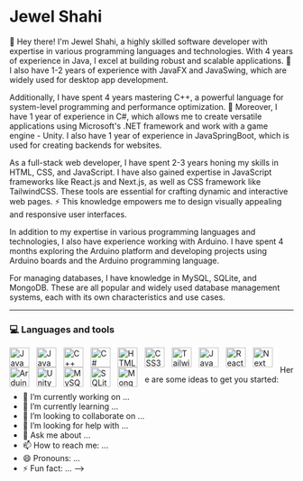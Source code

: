 # Jewel Shahi

👋 Hey there! I'm Jewel Shahi, a highly skilled software developer with expertise in various programming languages and technologies. With 4 years of experience in Java, I excel at building robust and scalable applications. 🌟 I also have 1-2 years of experience with JavaFX and JavaSwing, which are widely used for desktop app development.

Additionally, I have spent 4 years mastering C++, a powerful language for system-level programming and performance optimization. 💪 Moreover, I have 1 year of experience in C#, which allows me to create versatile applications using Microsoft's .NET framework and work with a game engine - Unity. I also have 1 year of experience in JavaSpringBoot, which is used for creating backends for websites.

As a full-stack web developer, I have spent 2-3 years honing my skills in HTML, CSS, and JavaScript. I have also gained expertise in JavaScript frameworks like React.js and Next.js, as well as CSS framework like TailwindCSS. These tools are essential for crafting dynamic and interactive web pages. ⚡️ This knowledge empowers me to design visually appealing and responsive user interfaces.

In addition to my expertise in various programming languages and technologies, I also have experience working with Arduino. I have spent 4 months exploring the Arduino platform and developing projects using Arduino boards and the Arduino programming language.

For managing databases, I have knowledge in MySQL, SQLite, and MongoDB. These are all popular and widely used database management systems, each with its own characteristics and use cases.

---

### 💻 Languages and tools
<img align="left" alt="Java" width="35px" style="padding-right: 10px;" src="https://cdn.jsdelivr.net/gh/devicons/devicon/icons/java/java-original-wordmark.svg" />
<img align="left" alt="JavaSpringBoot" width="35px" style="padding-right: 10px;" src="https://cdn.jsdelivr.net/gh/devicons/devicon/icons/spring/spring-original-wordmark.svg" />
<img align="left" alt="C++" width="35px" style="padding-right: 10px;" src="https://cdn.jsdelivr.net/gh/devicons/devicon/icons/cplusplus/cplusplus-original.svg" />
<img align="left" alt="C#" width="35px" style="padding-right: 10px;" src="https://cdn.jsdelivr.net/gh/devicons/devicon/icons/csharp/csharp-original.svg" />
<img align="left" alt="HTML5" width="35px" style="padding-right: 10px;" src="https://cdn.jsdelivr.net/gh/devicons/devicon/icons/html5/html5-original-wordmark.svg" />
<img align="left" alt="CSS3" width="35px" style="padding-right: 10px;" src="https://cdn.jsdelivr.net/gh/devicons/devicon/icons/css3/css3-original-wordmark.svg" />
<img align="left" alt="TailwindCSS" width="35px" style="padding-right: 10px;" src="https://cdn.jsdelivr.net/gh/devicons/devicon/icons/tailwindcss/tailwindcss-plain.svg" />
<img align="left" alt="JavaScript" width="35px" style="padding-right: 10px;" src="https://cdn.jsdelivr.net/gh/devicons/devicon/icons/javascript/javascript-original.svg" />
<img align="left" alt="React" width="35px" style="padding-right: 10px;" src="https://cdn.jsdelivr.net/gh/devicons/devicon/icons/react/react-original.svg" />
<img align="left" alt="Next" width="35px" style="padding-right: 10px; background-color: rgb(255, 255, 255);" src="https://cdn.jsdelivr.net/gh/devicons/devicon/icons/nextjs/nextjs-original.svg" />
<img align="left" alt="Arduino" width="35px" style="padding-right: 10px;" src="https://cdn.jsdelivr.net/gh/devicons/devicon/icons/arduino/arduino-original-wordmark.svg" />
<img align="left" alt="Unity" width="35px" style="padding-right: 10px;" src="https://cdn.jsdelivr.net/gh/devicons/devicon/icons/unity/unity-original-wordmark.svg" />
<img align="left" alt="MySQL" width="35px" style="padding-right: 10px;" src="https://cdn.jsdelivr.net/gh/devicons/devicon/icons/mysql/mysql-original-wordmark.svg" />
<img align="left" alt="SQLite" width="35px" style="padding-right: 10px;" src="https://cdn.jsdelivr.net/gh/devicons/devicon/icons/sqlite/sqlite-original-wordmark.svg" />
<img align="left" alt="MongoDB" width="35px" style="padding-right: 10px;" src="https://cdn.jsdelivr.net/gh/devicons/devicon/icons/mongodb/mongodb-original-wordmark.svg" />
          
          
          
<br />

Here are some ideas to get you started:

- 🔭 I’m currently working on ...
- 🌱 I’m currently learning ...
- 👯 I’m looking to collaborate on ...
- 🤔 I’m looking for help with ...
- 💬 Ask me about ...
- 📫 How to reach me: ...
- 😄 Pronouns: ...
- ⚡ Fun fact: ...
-->
